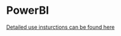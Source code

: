 # PowerBI

[Detailed use insturctions can be found here](https://docs.google.com/document/d/1FRbLMBeFIetXLl83wZ8E6y0PAWhD0U2DodlZyI1lQUM/edit?usp=sharing)
